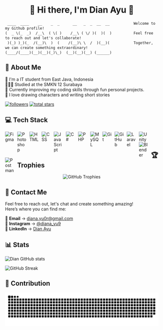 <h1 align="center">🦥 Hi there, I'm Dian Ayu 🦥</h1>

```
 ____  ____    __    _  _      __   _  _  __  __           Welcome to my Github profile!
(  _ \(_  _)  /__\  ( \( )    /__\ ( \/ )(  )(  )          Feel free to reach out and let's collaborate!
 )(_) )_)(_  /(__)\  )  (    /(__)\ \  /  )(__)(           Together, we can create something extraordinary!
(____/(____)(__)(__)(_)\_)  (__)(__)(__) (______)
```


## 📜 About Me
📍  I'm a IT student from East Java, Indonesia<br/>
👩🏻‍🎓 Studied at the SMKN 12 Surabaya<br/>
🌱 Currently improving my coding skills through fun personal projects.<br/>
🧸 I love drawing characters and writing short stories

<p align="left">
      <a href="https://github.com/Diayra9?tab=followers">
         <img alt="followers" title="Follow me on Github" src="https://custom-icon-badges.demolab.com/github/followers/Diayra9?color=236ad3&labelColor=1155ba&style=for-the-badge&logo=person-add&label=Follow&logoColor=white"/></a>
      <a href="https://github.com/Diayra9?tab=repositories&sort=stargazers">
         <img alt="total stars" title="Total stars on GitHub" src="https://custom-icon-badges.demolab.com/github/stars/Diayra9?color=55960c&style=for-the-badge&labelColor=488207&logo=star"/></a>
</p>

## 💻 Tech Stack
<img align="left" alt="Figma" width="30px" style="padding-right:10px;" src="https://cdn.jsdelivr.net/gh/devicons/devicon/icons/figma/figma-original.svg" />
<img align="left" alt="Photoshop" width="30px" style="padding-right:10px;" src="https://cdn.jsdelivr.net/gh/devicons/devicon/icons/photoshop/photoshop-line.svg" />
<img align="left" alt="HTML" width="30px" style="padding-right:10px;" src="https://cdn.jsdelivr.net/gh/devicons/devicon/icons/html5/html5-plain.svg" />
<img align="left" alt="CSS" width="30px" style="padding-right:10px;" src="https://cdn.jsdelivr.net/gh/devicons/devicon/icons/css3/css3-plain.svg" />
<img align="left" alt="JavaScript" width="30px" style="padding-right:10px;" src="https://cdn.jsdelivr.net/gh/devicons/devicon/icons/javascript/javascript-plain.svg" />
<img align="left" alt="C#" width="30px" style="padding-right:10px;" src="https://cdn.jsdelivr.net/gh/devicons/devicon/icons/csharp/csharp-original.svg" />
<img align="left" alt="PHP" width="30px" style="padding-right:10px;" src="https://cdn.jsdelivr.net/gh/devicons/devicon/icons/php/php-original.svg" />
<img align="left" alt="MySQL" width="30px" style="padding-right:10px;" src="https://cdn.jsdelivr.net/gh/devicons/devicon/icons/mysql/mysql-original.svg" />
<img align="left" alt="Git" width="30px" style="padding-right:10px;" src="https://cdn.jsdelivr.net/gh/devicons/devicon/icons/git/git-original.svg" />
<img align="left" alt="GitHub" width="30px" style="padding-right:10px;" src="https://cdn.jsdelivr.net/gh/devicons/devicon/icons/github/github-original.svg" /><img align="left" alt="Laravel" width="30px" style="padding-right:10px;" src="https://cdn.jsdelivr.net/gh/devicons/devicon/icons/laravel/laravel-original.svg" />
<img align="left" alt="Unity" width="30px" style="padding-right:10px;" src="https://cdn.jsdelivr.net/gh/devicons/devicon/icons/unity/unity-original.svg" />
<img align="left" alt="Blender" width="30px" style="padding-right:10px;" src="https://cdn.jsdelivr.net/gh/devicons/devicon/icons/blender/blender-original.svg" />
<img align="left" alt="Postman" width="30px" style="padding-right:10px;" src="https://cdn.jsdelivr.net/gh/devicons/devicon/icons/postman/postman-original.svg" />
<br/><br/>

## 🏆 Trophies
<p align="center"><img src="https://github-profile-trophy.vercel.app/?username=Diayra9&theme=gruvbox-light&no-frame=true&margin-w=15" alt="GitHub Trophies"/></p>

## 🌸 Contact Me
Feel free to reach out, let's chat and create something amazing!  
Here’s where you can find me:

💌 **Email** → [diana.yu0r@gmail.com](mailto:diana.yu0r@gmail.com)  
📸 **Instagram** → [@diana_yu9](https://www.instagram.com/diana_yu9/)  
💼 **LinkedIn** → [Dian Ayu](https://www.linkedin.com/in/diayu-digital/)

## 📊 Stats
<p align="left"><img height="180em" src="https://github-readme-stats.vercel.app/api?username=Diayra9&show_icons=true&theme=gruvbox_light" alt="Dian GitHub stats"/></p>
<p align="left"><img src="https://github-readme-streak-stats.herokuapp.com/?user=Diayra9&theme=gruvbox_light" alt="GitHub Streak"/></p>

## 🐍 Contribution
<p align="center">
  <img src="https://raw.githubusercontent.com/platane/snk/output/github-contribution-grid-snake.svg" alt="Snake Animation"/>
</p>
